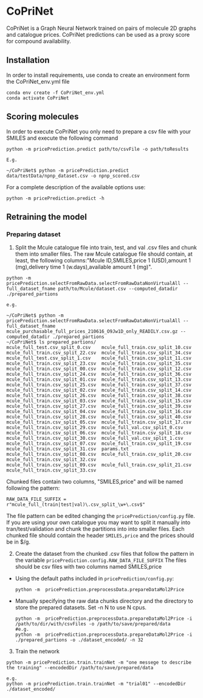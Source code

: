 # CoPriNet

CoPriNet is a Graph Neural Network trained on pairs of molecule 2D graphs and catalogue prices. CoPriNet predictions
can be used as a proxy score for compound availability.

## Installation

In order to install requirements, use conda to create an environment form the CoPriNet_env.yml file
```
conda env create -f CoPriNet_env.yml 
conda activate CoPriNet
```

## Scoring molecules
In order to execute CoPriNet you only need to prepare a csv file with your SMILES and execute the following command
```
python -m pricePrediction.predict path/to/csvFile -o path/toResults 

E.g.

~/CoPriNet$ python -m pricePrediction.predict data/testData/npnp_dataset.csv -o npnp_scored.csv

```
For a complete description of the available options use:
```
python -m pricePrediction.predict -h
```

## Retraining the model
### Preparing dataset

1) Split the Mcule catalogue file into train, test, and val .csv files and chunk them into smaller files.
   The raw Mcule catalogue file should contain, at least, the following columns:"Mcule ID,SMILES,price 1 (USD),amount 1 (mg),delivery time 1 (w.days),available amount 1 (mg)".
```
python -m  pricePrediction.selectFromRawData.selectFromRawDataNonVirtualAll --full_dataset_fname path/to/Mcule/dataset.csv --computed_datadir ./prepared_partions
```
```
e.g.

~/CoPriNet$ python -m  pricePrediction.selectFromRawData.selectFromRawDataNonVirtualAll --full_dataset_fname mcule_purchasable_full_prices_210616_O9Jw1D_only_READILY.csv.gz --computed_datadir ./prepared_partions
~/CoPriNet$ ls prepared_partions/
mcule_full_test.csv_split_0.csv    mcule_full_train.csv_split_10.csv  mcule_full_train.csv_split_22.csv  mcule_full_train.csv_split_34.csv
mcule_full_test.csv_split_1.csv    mcule_full_train.csv_split_11.csv  mcule_full_train.csv_split_23.csv  mcule_full_train.csv_split_35.csv
mcule_full_train.csv_split_00.csv  mcule_full_train.csv_split_12.csv  mcule_full_train.csv_split_24.csv  mcule_full_train.csv_split_36.csv
mcule_full_train.csv_split_01.csv  mcule_full_train.csv_split_13.csv  mcule_full_train.csv_split_25.csv  mcule_full_train.csv_split_37.csv
mcule_full_train.csv_split_02.csv  mcule_full_train.csv_split_14.csv  mcule_full_train.csv_split_26.csv  mcule_full_train.csv_split_38.csv
mcule_full_train.csv_split_03.csv  mcule_full_train.csv_split_15.csv  mcule_full_train.csv_split_27.csv  mcule_full_train.csv_split_39.csv
mcule_full_train.csv_split_04.csv  mcule_full_train.csv_split_16.csv  mcule_full_train.csv_split_28.csv  mcule_full_train.csv_split_40.csv
mcule_full_train.csv_split_05.csv  mcule_full_train.csv_split_17.csv  mcule_full_train.csv_split_29.csv  mcule_full_val.csv_split_0.csv
mcule_full_train.csv_split_06.csv  mcule_full_train.csv_split_18.csv  mcule_full_train.csv_split_30.csv  mcule_full_val.csv_split_1.csv
mcule_full_train.csv_split_07.csv  mcule_full_train.csv_split_19.csv  mcule_full_train.csv_split_31.csv  params.txt
mcule_full_train.csv_split_08.csv  mcule_full_train.csv_split_20.csv  mcule_full_train.csv_split_32.csv
mcule_full_train.csv_split_09.csv  mcule_full_train.csv_split_21.csv  mcule_full_train.csv_split_33.csv

```
Chunked files contain two columns, "SMILES,price" and will be named following the pattern:
```
RAW_DATA_FILE_SUFFIX = r"mcule_full_(train|test|val)\.csv_split_\w+\.csv$"
```
The file pattern can be edited changing the `pricePrediction/config.py` file. If you are using your own catalogue
you may want to split it manually into tran/test/validation and chunk the partitions into into smaller files. Each chunked
file should contain the header `SMILES,price` and the prices should be in $/g.

2) Create the dataset from the chunked .csv files that follow the pattern in the variable `pricePrediction.config.RAW_DATA_FILE_SUFFIX`
   The files should be csv files with two columns named SMILES,price

- Using the default paths included in `pricePrediction/config.py`:
    ```
    python -m  pricePrediction.preprocessData.prepareDataMol2Price
    ```
- Manually specifying the raw data chunks directory and the directory to store the prepared datasets. Set -n N to use N cpus.
    ```
    python -m  pricePrediction.preprocessData.prepareDataMol2Price -i /path/to/dir/with/csvFiles -o /path/to/save/prepared/data
    #e.g.  
    python -m  pricePrediction.preprocessData.prepareDataMol2Price -i ./prepared_partions -o ./dataset_encoded/ -n 32
    ```

3) Train the network
  ```
python -m pricePrediction.train.trainNet -m "one messege to describe the training" --encodedDir /path/to/save/prepared/data
  
  e.g.
python -m pricePrediction.train.trainNet -m "trial01" --encodedDir ./dataset_encoded/ 
  ```
